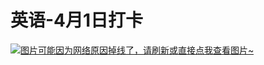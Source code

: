 # 英语-4月1日打卡

[![图片可能因为网络原因掉线了，请刷新或直接点我查看图片~](https://cdn.jsdelivr.net/gh/ylsislove/image-home/test/20210402005436.jpg)](https://cdn.jsdelivr.net/gh/ylsislove/image-home/test/20210402005436.jpg)
